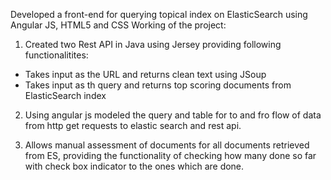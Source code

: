 Developed a front-end for querying topical index on ElasticSearch using Angular JS, HTML5 and CSS
Working of the project:
1. Created two Rest API in Java using Jersey providing following functionalitites:
- Takes input as the URL and returns clean text using JSoup
- Takes input as th query and returns top scoring documents from ElasticSearch index

2. Using angular js modeled the query and table for to and fro flow of data from http get requests to elastic search and rest api.

3. Allows manual assessment of documents for all documents retrieved from ES, providing the functionality of checking how many done so far with check box indicator to the ones which are done.

